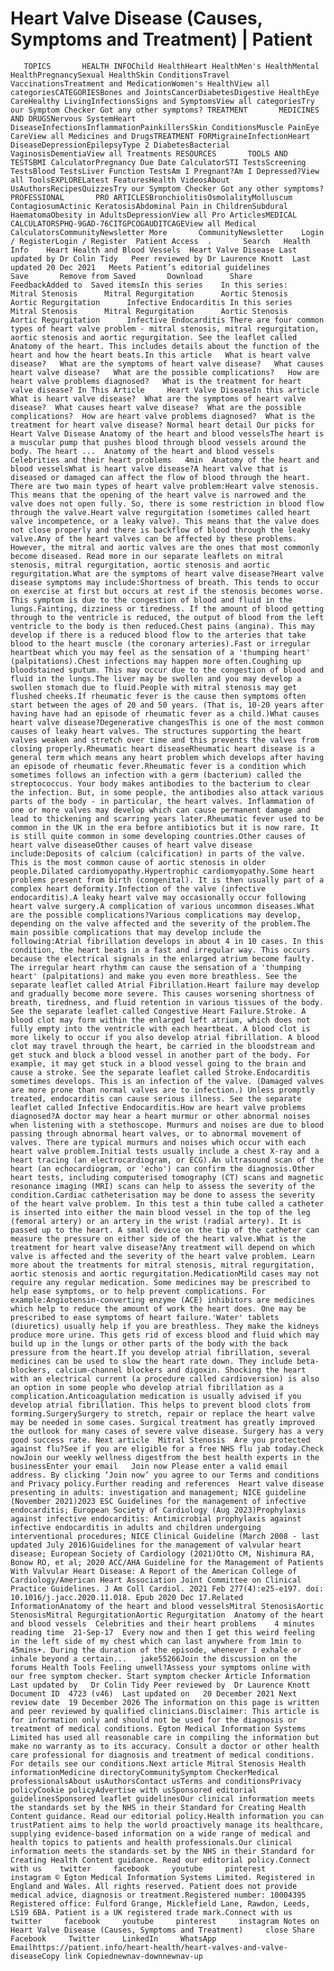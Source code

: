 # Heart Valve Disease (Causes, Symptoms and Treatment) | Patient

       TOPICS       HEALTH INFOChild HealthHeart HealthMen's HealthMental HealthPregnancySexual HealthSkin ConditionsTravel VaccinationsTreatment and MedicationWomen's HealthView all categoriesCATEGORIESBones and JointsCancerDiabetesDigestive HealthEye CareHealthy LivingInfectionsSigns and SymptomsView all categoriesTry our Symptom Checker Got any other symptoms? TREATMENT       MEDICINES AND DRUGSNervous SystemHeart DiseaseInfectionsInflammationPainkillersSkin ConditionsMuscle PainEye CareView all Medicines and DrugsTREATMENT FORMigraineInfectionHeart DiseaseDepressionEpilepsyType 2 DiabetesBacterial VaginosisDementiaView all Treatments RESOURCES       TOOLS AND TESTSBMI CalculatorPregnancy Due Date CalculatorSTI TestsScreening TestsBlood TestsLiver Function TestsAm I Pregnant?Am I Depressed?View all ToolsEXPLORELatest FeaturesHealth VideosAbout UsAuthorsRecipesQuizzesTry our Symptom Checker Got any other symptoms? PROFESSIONAL       PRO ARTICLESBronchiolitisOsmolalityMolluscum ContagiosumActinic KeratosisAbdominal Pain in ChildrenSubdural HaematomaObesity in AdultsDepressionView all Pro ArticlesMEDICAL CALCULATORSPHQ-9GAD-76CITGPCOGAUDITCAGEView all Medical CalculatorsCommunityNewsletter More       CommunityNewsletter    Login / RegisterLogin / Register  Patient Access  .       Search   Health Info    Heart Health and Blood Vessels  Heart Valve Disease Last updated by Dr Colin Tidy   Peer reviewed by Dr Laurence Knott  Last updated 20 Dec 2021   Meets Patient’s editorial guidelines            Save       Remove from Saved       Download      Share      FeedbackAdded to  Saved itemsIn this series    In this series:     Mitral Stenosis      Mitral Regurgitation      Aortic Stenosis      Aortic Regurgitation      Infective Endocarditis In this series     Mitral Stenosis      Mitral Regurgitation      Aortic Stenosis      Aortic Regurgitation      Infective Endocarditis There are four common types of heart valve problem - mitral stenosis, mitral regurgitation, aortic stenosis and aortic regurgitation. See the leaflet called Anatomy of the heart. This includes details about the function of the heart and how the heart beats.In this article   What is heart valve disease?   What are the symptoms of heart valve disease?   What causes heart valve disease?   What are the possible complications?   How are heart valve problems diagnosed?   What is the treatment for heart valve disease? In This Article     Heart Valve DiseaseIn this article What is heart valve disease?  What are the symptoms of heart valve disease?  What causes heart valve disease?  What are the possible complications?  How are heart valve problems diagnosed?  What is the treatment for heart valve disease? Normal heart detail Our picks for Heart Valve Disease Anatomy of the heart and blood vesselsThe heart is a muscular pump that pushes blood through blood vessels around the body. The heart ...  Anatomy of the heart and blood vessels  Celebrities and their heart problems   4min  Anatomy of the heart and blood vesselsWhat is heart valve disease?A heart valve that is diseased or damaged can affect the flow of blood through the heart. There are two main types of heart valve problem:Heart valve stenosis. This means that the opening of the heart valve is narrowed and the valve does not open fully. So, there is some restriction in blood flow through the valve.Heart valve regurgitation (sometimes called heart valve incompetence, or a leaky valve). This means that the valve does not close properly and there is backflow of blood through the leaky valve.Any of the heart valves can be affected by these problems. However, the mitral and aortic valves are the ones that most commonly become diseased. Read more in our separate leaflets on mitral stenosis, mitral regurgitation, aortic stenosis and aortic regurgitation.What are the symptoms of heart valve disease?Heart valve disease symptoms may include:Shortness of breath. This tends to occur on exercise at first but occurs at rest if the stenosis becomes worse. This symptom is due to the congestion of blood and fluid in the lungs.Fainting, dizziness or tiredness. If the amount of blood getting through to the ventricle is reduced, the output of blood from the left ventricle to the body is then reduced.Chest pains (angina). This may develop if there is a reduced blood flow to the arteries that take blood to the heart muscle (the coronary arteries).Fast or irregular heartbeat which you may feel as the sensation of a 'thumping heart' (palpitations).Chest infections may happen more often.Coughing up bloodstained sputum. This may occur due to the congestion of blood and fluid in the lungs.The liver may be swollen and you may develop a swollen stomach due to fluid.People with mitral stenosis may get flushed cheeks.If rheumatic fever is the cause then symptoms often start between the ages of 20 and 50 years. (That is, 10-20 years after having have had an episode of rheumatic fever as a child.)What causes heart valve disease?Degenerative changesThis is one of the most common causes of leaky heart valves. The structures supporting the heart valves weaken and stretch over time and this prevents the valves from closing properly.Rheumatic heart diseaseRheumatic heart disease is a general term which means any heart problem which develops after having an episode of rheumatic fever.Rheumatic fever is a condition which sometimes follows an infection with a germ (bacterium) called the streptococcus. Your body makes antibodies to the bacterium to clear the infection. But, in some people, the antibodies also attack various parts of the body - in particular, the heart valves. Inflammation of one or more valves may develop which can cause permanent damage and lead to thickening and scarring years later.Rheumatic fever used to be common in the UK in the era before antibiotics but it is now rare. It is still quite common in some developing countries.Other causes of heart valve diseaseOther causes of heart valve disease include:Deposits of calcium (calcification) in parts of the valve. This is the most common cause of aortic stenosis in older people.Dilated cardiomyopathy.Hypertrophic cardiomyopathy.Some heart problems present from birth (congenital). It is then usually part of a complex heart deformity.Infection of the valve (infective endocarditis).A leaky heart valve may occasionally occur following heart valve surgery.A complication of various uncommon diseases.What are the possible complications?Various complications may develop, depending on the valve affected and the severity of the problem.The main possible complications that may develop include the following:Atrial fibrillation develops in about 4 in 10 cases. In this condition, the heart beats in a fast and irregular way. This occurs because the electrical signals in the enlarged atrium become faulty. The irregular heart rhythm can cause the sensation of a 'thumping heart' (palpitations) and make you even more breathless. See the separate leaflet called Atrial Fibrillation.Heart failure may develop and gradually become more severe. This causes worsening shortness of breath, tiredness, and fluid retention in various tissues of the body. See the separate leaflet called Congestive Heart Failure.Stroke. A blood clot may form within the enlarged left atrium, which does not fully empty into the ventricle with each heartbeat. A blood clot is more likely to occur if you also develop atrial fibrillation. A blood clot may travel through the heart, be carried in the bloodstream and get stuck and block a blood vessel in another part of the body. For example, it may get stuck in a blood vessel going to the brain and cause a stroke. See the separate leaflet called Stroke.Endocarditis sometimes develops. This is an infection of the valve. (Damaged valves are more prone than normal valves are to infection.) Unless promptly treated, endocarditis can cause serious illness. See the separate leaflet called Infective Endocarditis.How are heart valve problems diagnosed?A doctor may hear a heart murmur or other abnormal noises when listening with a stethoscope. Murmurs and noises are due to blood passing through abnormal heart valves, or to abnormal movement of valves. There are typical murmurs and noises which occur with each heart valve problem.Initial tests usually include a chest X-ray and a heart tracing (an electrocardiogram, or ECG).An ultrasound scan of the heart (an echocardiogram, or 'echo') can confirm the diagnosis.Other heart tests, including computerised tomography (CT) scans and magnetic resonance imaging (MRI) scans can help to assess the severity of the condition.Cardiac catheterisation may be done to assess the severity of the heart valve problem. In this test a thin tube called a catheter is inserted into either the main blood vessel in the top of the leg (femoral artery) or an artery in the wrist (radial artery). It is passed up to the heart. A small device on the tip of the catheter can measure the pressure on either side of the heart valve.What is the treatment for heart valve disease?Any treatment will depend on which valve is affected and the severity of the heart valve problem. Learn more about the treatments for mitral stenosis, mitral regurgitation, aortic stenosis and aortic regurgitation.MedicationMild cases may not require any regular medication. Some medicines may be prescribed to help ease symptoms, or to help prevent complications. For example:Angiotensin-converting enzyme (ACE) inhibitors are medicines which help to reduce the amount of work the heart does. One may be prescribed to ease symptoms of heart failure.'Water' tablets (diuretics) usually help if you are breathless. They make the kidneys produce more urine. This gets rid of excess blood and fluid which may build up in the lungs or other parts of the body with the back pressure from the heart.If you develop atrial fibrillation, several medicines can be used to slow the heart rate down. They include beta-blockers, calcium-channel blockers and digoxin. Shocking the heart with an electrical current (a procedure called cardioversion) is also an option in some people who develop atrial fibrillation as a complication.Anticoagulation medication is usually advised if you develop atrial fibrillation. This helps to prevent blood clots from forming.SurgerySurgery to stretch, repair or replace the heart valve may be needed in some cases. Surgical treatment has greatly improved the outlook for many cases of severe valve disease. Surgery has a very good success rate. Next article  Mitral Stenosis  Are you protected against flu?See if you are eligible for a free NHS flu jab today.Check nowJoin our weekly wellness digestfrom the best health experts in the businessEnter your email   Join now Please enter a valid email address. By clicking ‘Join now’ you agree to our Terms and conditions and Privacy policy.Further reading and references  Heart valve disease presenting in adults: investigation and management; NICE guideline (November 2021)2023 ESC Guidelines for the management of infective endocarditis; European Society of Cardiology (Aug 2023)Prophylaxis against infective endocarditis: Antimicrobial prophylaxis against infective endocarditis in adults and children undergoing interventional procedures; NICE Clinical Guideline (March 2008 - last updated July 2016)Guidelines for the management of valvular heart disease; European Society of Cardiology (2021)Otto CM, Nishimura RA, Bonow RO, et al; 2020 ACC/AHA Guideline for the Management of Patients With Valvular Heart Disease: A Report of the American College of Cardiology/American Heart Association Joint Committee on Clinical Practice Guidelines. J Am Coll Cardiol. 2021 Feb 277(4):e25-e197. doi: 10.1016/j.jacc.2020.11.018. Epub 2020 Dec 17.Related InformationAnatomy of the heart and blood vesselsMitral StenosisAortic StenosisMitral RegurgitationAortic Regurgitation  Anatomy of the heart and blood vessels  Celebrities and their heart problems    4 minutes reading time  21-Sep-17  Every now and then I get this weird feeling in the left side of my chest which can last anywhere from 1min to 45mins+. During the duration of the episode, whenever I exhale or inhale beyond a certain...   jake55266Join the discussion on the forums Health Tools Feeling unwell?Assess your symptoms online with our free symptom checker. Start symptom checker Article Information Last updated by   Dr Colin Tidy Peer reviewed by  Dr Laurence Knott Document ID  4723 (v46)  Last updated on   20 December 2021 Next review date  19 December 2026 The information on this page is written and peer reviewed by qualified clinicians.Disclaimer: This article is for information only and should not be used for the diagnosis or treatment of medical conditions. Egton Medical Information Systems Limited has used all reasonable care in compiling the information but make no warranty as to its accuracy. Consult a doctor or other health care professional for diagnosis and treatment of medical conditions. For details see our conditions.Next article Mitral Stenosis Health informationMedicine directoryCommunitySymptom CheckerMedical professionalsAbout usAuthorsContact usTerms and conditionsPrivacy policyCookie policyAdvertise with usSponsored editorial guidelinesSponsored leaflet guidelinesOur clinical information meets the standards set by the NHS in their Standard for Creating Health Content guidance. Read our editorial policy.Health information you can trustPatient aims to help the world proactively manage its healthcare, supplying evidence-based information on a wide range of medical and health topics to patients and health professionals.Our clinical information meets the standards set by the NHS in their Standard for Creating Health Content guidance. Read our editorial policy.Connect with us    twitter     facebook     youtube     pinterest     instagram © Egton Medical Information Systems Limited. Registered in England and Wales. All rights reserved. Patient does not provide medical advice, diagnosis or treatment.Registered number: 10004395 Registered office: Fulford Grange, Micklefield Lane, Rawdon, Leeds, LS19 6BA. Patient is a UK registered trade mark.Connect with us    twitter     facebook     youtube     pinterest     instagram Notes on Heart Valve Disease (Causes, Symptoms and Treatment)     close Share          Facebook     Twitter     LinkedIn     WhatsApp     Emailhttps://patient.info/heart-health/heart-valves-and-valve-diseaseCopy link Copiednewnav-downnewnav-up



